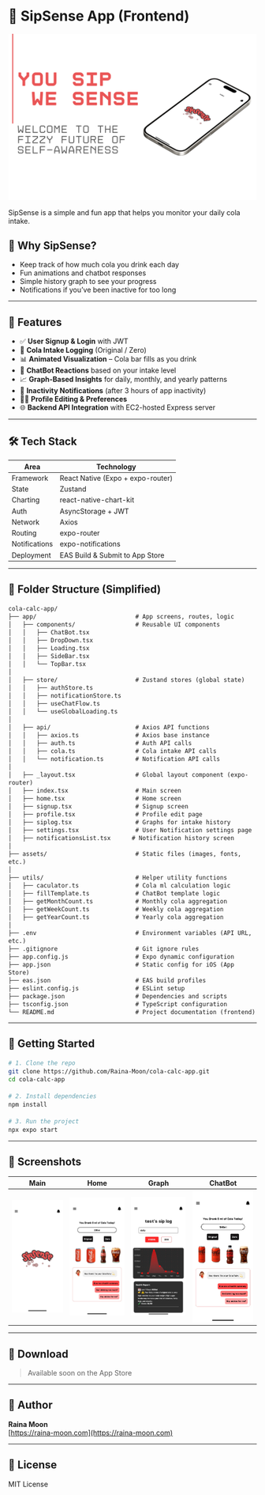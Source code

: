# 🥤 SipSense App (Frontend)

![](./assets/images/sipsenseCover.png)

SipSense is a simple and fun app that helps you monitor your daily cola intake.

## 🥤 Why SipSense?

- Keep track of how much cola you drink each day
- Fun animations and chatbot responses
- Simple history graph to see your progress
- Notifications if you’ve been inactive for too long

---

## 🚀 Features

- ✅ **User Signup & Login** with JWT
- 🥤 **Cola Intake Logging** (Original / Zero)
- 📊 **Animated Visualization** – Cola bar fills as you drink
- 🤖 **ChatBot Reactions** based on your intake level
- 📈 **Graph-Based Insights** for daily, monthly, and yearly patterns
- 🔔 **Inactivity Notifications** (after 3 hours of app inactivity)
- 🧑‍💼 **Profile Editing & Preferences**
- 🌐 **Backend API Integration** with EC2-hosted Express server

---

## 🛠️ Tech Stack

| Area       | Technology                                   |
|------------|----------------------------------------------|
| Framework  | React Native (Expo + expo-router)            |
| State      | Zustand                                      |
| Charting   | react-native-chart-kit                       |
| Auth       | AsyncStorage + JWT                           |
| Network    | Axios                                        |
| Routing    | expo-router                                  |
| Notifications | expo-notifications                        |
| Deployment | EAS Build & Submit to App Store              |

---

## 📁 Folder Structure (Simplified)

```
cola-calc-app/
├── app/                            # App screens, routes, logic
│   ├── components/                 # Reusable UI components
│   │   ├── ChatBot.tsx
│   │   ├── DropDown.tsx
│   │   ├── Loading.tsx
│   │   ├── SideBar.tsx
│   │   └── TopBar.tsx
│
│   ├── store/                      # Zustand stores (global state)
│   │   ├── authStore.ts
│   │   ├── notificationStore.ts
│   │   ├── useChatFlow.ts
│   │   └── useGlobalLoading.ts
│
│   ├── api/                        # Axios API functions
│   │   ├── axios.ts                # Axios base instance
│   │   ├── auth.ts                 # Auth API calls
│   │   ├── cola.ts                 # Cola intake API calls
│   │   └── notification.ts         # Notification API calls
│
│   ├── _layout.tsx                 # Global layout component (expo-router)
│   ├── index.tsx                   # Main screen
│   ├── home.tsx                    # Home screen
│   ├── signup.tsx                  # Signup screen
│   ├── profile.tsx                 # Profile edit page
│   ├── siplog.tsx                  # Graphs for intake history
│   ├── settings.tsx                # User Notification settings page
│   ├── notificationsList.tsx      # Notification history screen
│
├── assets/                         # Static files (images, fonts, etc.)
│
├── utils/                          # Helper utility functions
│   ├── caculator.ts                # Cola ml calculation logic
│   ├── fillTemplate.ts             # ChatBot template logic
│   ├── getMonthCount.ts            # Monthly cola aggregation
│   ├── getWeekCount.ts             # Weekly cola aggregation
│   ├── getYearCount.ts             # Yearly cola aggregation
│
├── .env                            # Environment variables (API URL, etc.)
├── .gitignore                      # Git ignore rules
├── app.config.js                   # Expo dynamic configuration
├── app.json                        # Static config for iOS (App Store)
├── eas.json                        # EAS build profiles
├── eslint.config.js                # ESLint setup
├── package.json                    # Dependencies and scripts
├── tsconfig.json                   # TypeScript configuration
└── README.md                       # Project documentation (frontend)

```

---

## 📲 Getting Started

```bash
# 1. Clone the repo
git clone https://github.com/Raina-Moon/cola-calc-app.git
cd cola-calc-app

# 2. Install dependencies
npm install

# 3. Run the project
npx expo start
```

---

## 📸 Screenshots

| Main | Home | Graph | ChatBot |
|------|------|-------|---------|
| ![](./assets/screenshots/index.png) | ![](./assets/screenshots/home.png) | ![](./assets/screenshots/graph.png) | ![](./assets/screenshots/chatbot.png) |

---

## 📲 Download

> Available soon on the App Store

---

## 👤 Author

**Raina Moon**  
[https://raina-moon.com](https://raina-moon.com)

---

## 📄 License

MIT License
